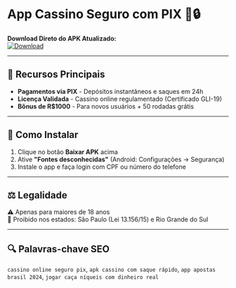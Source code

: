 # App Cassino Seguro com PIX 🎰🔒

**Download Direto do APK Atualizado:**  
[![Download](https://img.shields.io/badge/Baixar-APK_Seguro-brightgreen)](https://github.com/isacharfleming/APP-CASSINO-SEGURO-PIX/blob/main/app-cassino-seguro-pix.apk)

---

## 🚀 Recursos Principais
- **Pagamentos via PIX** - Depósitos instantâneos e saques em 24h
- **Licença Validada** - Cassino online regulamentado (Certificado GLI-19)
- **Bônus de R$1000** - Para novos usuários + 50 rodadas grátis

---

## 📲 Como Instalar
1. Clique no botão **Baixar APK** acima
2. Ative **"Fontes desconhecidas"** (Android: Configurações → Segurança)
3. Instale o app e faça login com CPF ou número do telefone

---

## ⚖️ Legalidade
⚠️ Apenas para maiores de 18 anos  
📌 Proibido nos estados: São Paulo (Lei 13.156/15) e Rio Grande do Sul

---

## 🔍 Palavras-chave SEO
`cassino online seguro pix`, `apk cassino com saque rápido`, `app apostas brasil 2024`, `jogar caça níqueis com dinheiro real`

